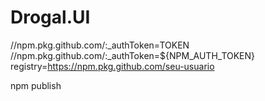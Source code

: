 # Drogal.UI

//npm.pkg.github.com/:_authToken=TOKEN
//npm.pkg.github.com/:_authToken=${NPM_AUTH_TOKEN}
registry=https://npm.pkg.github.com/seu-usuario

npm publish
